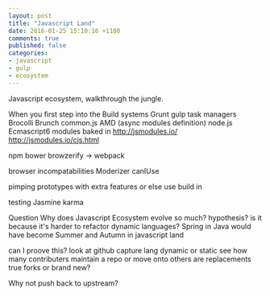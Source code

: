 ```yaml
---
layout: post
title: "Javascript Land"
date: 2016-01-25 15:10:16 +1100
comments: true
published: false
categories: 
- javascript
- gulp
- ecosystem
---
```

Javascript ecosystem, walkthrough the jungle.

When you first step into the 
Build systems Grunt gulp task managers Brocolli Brunch
common.js AMD (async modules definition) node.js Ecmascript6 modules baked in http://jsmodules.io/  http://jsmodules.io/cjs.html

npm bower browzerify -> webpack

browser incompatabilities Moderizer canIUse  

pimping prototypes with extra features or else use build in

testing Jasmine karma
<!--more-->

Question Why does Javascript Ecosystem evolve so much?
hypothesis? is it because it's harder to refactor dynamic languages?
Spring in Java would have become Summer and Autumn in javascript land

can I proove this? look at github capture lang dynamic or static see how many contributers maintain a repo or move onto others
are replacements true forks or brand new?

Why not push back to upstream?
